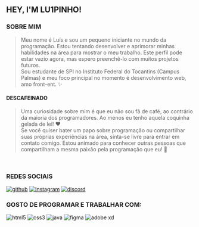 
## HEY, I'M LU1PINHO!

### SOBRE MIM
> Meu nome é Luís e sou um pequeno iniciante no mundo da programação. Estou tentando desenvolver e aprimorar minhas habilidades na área para mostrar o meu trabalho. Este perfil pode estar vazio agora, mas espero preenchê-lo com muitos projetos futuros. <br> Sou estudante de SPI no Instituto Federal do Tocantins (Campus Palmas) e meu foco principal no momento é desenvolvimento web, amo front-ent. ✨<br> 
#### DESCAFEINADO
>Uma curiosidade sobre mim é que eu não sou fã de café, ao contrário da maioria dos programadores. Ao menos eu tenho aquela coquinha gelada de lei! ❤️ <br>  Se você quiser bater um papo sobre programação ou compartilhar suas próprias experiências na área, sinta-se livre para entrar em contato comigo. Estou animado para conhecer outras pessoas que compartilham a mesma paixão pela programação que eu! 🚀
<br>


### REDES SOCIAIS
[![github](https://img.shields.io/badge/GitHub-000011?style=for-the-badge&logo=github&logoColor=white)](https://github.com/lu1pinho)
[![Instagram](https://img.shields.io/badge/Instagram-000011?style=for-the-badge&logo=instagram&logoColor=white)](https://instagram.com/luiscripts)
[![discord](https://img.shields.io/badge/Telegram-000011?style=for-the-badge&logo=telegram&logoColor=white)](https://t.me/lu1pinho)

### GOSTO DE PROGRAMAR E TRABALHAR COM:
![html5](https://img.shields.io/badge/HTML5-002?style=for-the-badge&logo=html5&logoColor=white)
![css3](https://img.shields.io/badge/CSS3-002?style=for-the-badge&logo=css3&logoColor=white)
![java](https://img.shields.io/badge/Java-002?style=for-the-badge&logo=openjdk&logoColor=white)
![figma](https://img.shields.io/badge/Figma-002?style=for-the-badge&logo=figma&logoColor=white)
![adobe xd](https://img.shields.io/badge/Adobe%20XD-002?style=for-the-badge&logo=Adobe%20XD&logoColor=white)




